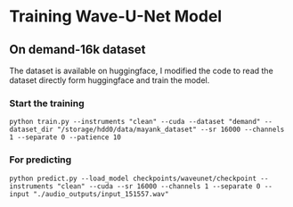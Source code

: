 
# Training Wave-U-Net Model

## On demand-16k dataset
The dataset is available on huggingface, I modified the code to read the dataset directly form huggingface and train the model.

### Start the training
```
python train.py --instruments "clean" --cuda --dataset "demand" --dataset_dir "/storage/hdd0/data/mayank_dataset" --sr 16000 --channels 1 --separate 0 --patience 10
```

### For predicting
```
python predict.py --load_model checkpoints/waveunet/checkpoint --instruments "clean" --cuda --sr 16000 --channels 1 --separate 0 --input "./audio_outputs/input_151557.wav"
```